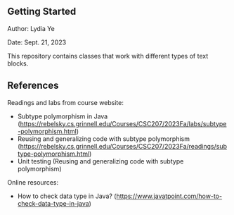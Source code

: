## Getting Started

Author: Lydia Ye

Date: Sept. 21, 2023

This repository contains classes that work with different types of text blocks.


## References

Readings and labs from course website:

- Subtype polymorphism in Java (https://rebelsky.cs.grinnell.edu/Courses/CSC207/2023Fa/labs/subtype-polymorphism.html)
- Reusing and generalizing code with subtype polymorphism (https://rebelsky.cs.grinnell.edu/Courses/CSC207/2023Fa/readings/subtype-polymorphism.html)
- Unit testing (Reusing and generalizing code with subtype polymorphism)

Online resources:

- How to check data type in Java? (https://www.javatpoint.com/how-to-check-data-type-in-java)